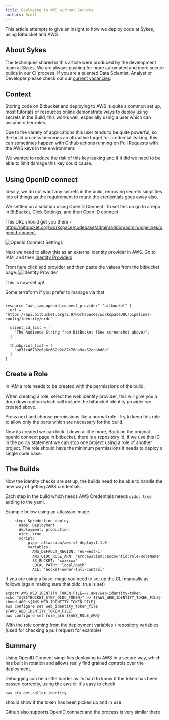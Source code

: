 ```yaml
---
title: Deploying to AWS without Secrets
authors: Scott
---
```


This article attempts to give an insight to how we deploy code at Sykes, using Bitbucket and AWS

## About Sykes

The techniques shared in this article were produced by the development team at Sykes. We are always pushing for more automated and more secure builds in our CI process. If you are a talented Data Scientist, Analyst or Developer please check out our [current vacancies](https://www.sykescottages.co.uk/careers/).

<!--truncate-->

## Context

Storing code on Bitbucket and deploying to AWS is quite a common set up, most tutorials or resources online 
demonstrate ways to deploy using secrets in the Build, this works well, especially using
a user which can assume other roles.

Due to the variety of applications this user tends to be quite powerful, so the build process becomes an attractive target for credential
leaking, this can sometimes happen with Github actions running on Pull Requests with the AWS keys in the environment.

We wanted to reduce the risk of this key leaking and if it did we need to be able to limit damage this key could cause.

## Using OpenID connect

Ideally, we do not want any secrets in the build, removing secrets simplifies lots of things as the
requirement to rotate the credentials goes away also.

We settled on a solution using OpenID Connect. To set this up go to a repo in BitBucket, Click Settings, and then Open ID connect

This URL should get you there - https://bitbucket.org/workspace/codebase/admin/addon/admin/pipelines/openid-connect

![OpenId Connect Settings](/img/postimages/aws-without-secrets/openidconnect.png)

Next we need to allow this as an external identity provider in AWS. Go to IAM, and then [Identity Providers](https://console.aws.amazon.com/iamv2/home?#/identity_providers)

From here click add provider and then paste the values from the bitbucket page.
![Identity Provider](/img/postimages/aws-without-secrets/identity-provider.png)

This is now set up!

Some terraform if you prefer to manage via that 

```

resource "aws_iam_openid_connect_provider" "bitbucket" {
  url = "https://api.bitbucket.org/2.0/workspaces/workspaceURL/pipelines-config/identity/oidc"

  client_id_list = [
    "The Audience String from BitBucket (See screenshot above)",
  ]

  thumbprint_list = [
    "a031c46782e6e6c662c2c87c76da9aa62ccabd8e"
  ]
}

```

## Create a Role

In IAM a role needs to be created with the permissions of the build.

When creating a role, select the web identity provider, this will give you a drop down option which will include the 
bitbucket identity provider we created above.

Press next and choose permissions like a normal role. Try to keep this role to allow only the parts which are necessary for the build.

Now its created we can lock it down a little more, Back on the original openid connect page in bitbucket, there is a repository id, if we use this ID in the 
policy statement we can stop one project using a role of another project.
The role should have the minimum permissions it needs to deploy a single code base.

## The Builds

Now the identity checks are set up, the builds need to be able to handle the new way of getting AWS credentials.

Each step in the build which needs AWS Credentials needs `oidc: true` adding to the yaml.

Example below using an atlassian image
```
  - step: &production-deploy
      name: Deployment
      deployment: production
      oidc: true
      script:
        - pipe: atlassian/aws-s3-deploy:1.1.0
          variables:
            AWS_DEFAULT_REGION: 'eu-west-1'
            AWS_OIDC_ROLE_ARN: 'arn:aws:iam::accountid:role/RoleName'
            S3_BUCKET: 'xxxxxxx'
            LOCAL_PATH: 'local/path'
            ACL: 'bucket-owner-full-control'
```

If you are using a base image you need to set up the CLI manually as follows (again making sure that oidc: true is set)
```
export AWS_WEB_IDENTITY_TOKEN_FILE=~/.aws/web-identity-token
echo "${BITBUCKET_STEP_OIDC_TOKEN}" >> ${AWS_WEB_IDENTITY_TOKEN_FILE}
chmod 400 ${AWS_WEB_IDENTITY_TOKEN_FILE}
aws configure set web_identity_token_file ${AWS_WEB_IDENTITY_TOKEN_FILE}
aws configure set role_arn ${AWS_ROLE_ARN}
```
With the role coming from the deployment variables / repository variables (used for checking a pull request for example)


## Summary

Using OpenID Connect simplifies deploying to AWS in a secure way, which has built in rotation and allows really find grained
controls over the deployment.

Debugging can be a little harder as its hard to know if the token has been passed correctly, using the aws cli it's easy to
check

```
aws sts get-caller-identity
```

should show if the token has been picked up and in use

Github also supports OpenID connect and the process is very similar there
